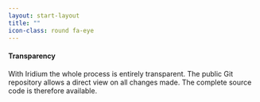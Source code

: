 ```yaml
---
layout: start-layout
title: ""
icon-class: round fa-eye
---
```


#### Transparency #
With Iridium the whole process is entirely transparent. The public Git repository allows a direct view on all changes made. The complete source code is therefore available.
